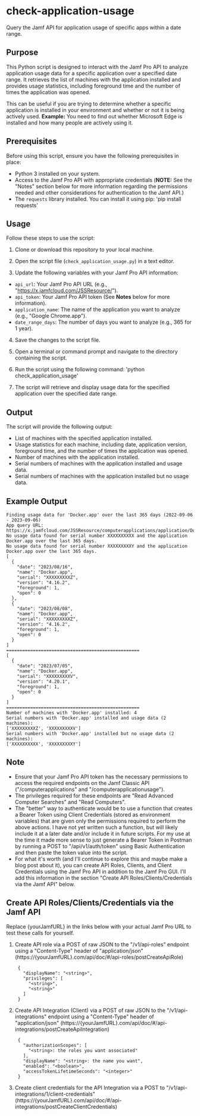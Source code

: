 # check-application-usage
Query the Jamf API for application usage of specific apps within a date range.

## Purpose
This Python script is designed to interact with the Jamf Pro API to analyze application usage data for a specific application over a specified date range. It retrieves the list of machines with the application installed and provides usage statistics, including foreground time and the number of times the application was opened.

This can be useful if you are trying to determine whether a specific application is installed in your environment and whether or not it is being actively used. **Example:** You need to find out whether Microsoft Edge is installed and how many people are actively using it.

## Prerequisites
Before using this script, ensure you have the following prerequisites in place:

- Python 3 installed on your system.
- Access to the Jamf Pro API with appropriate credentials (**NOTE:** See the "Notes" section below for more information regarding the permissions needed and other considerations for authentication to the Jamf API.)
- The `requests` library installed. You can install it using pip: 'pip install requests'

## Usage
Follow these steps to use the script:

1. Clone or download this repository to your local machine.

2. Open the script file (`check_application_usage.py`) in a text editor.

3. Update the following variables with your Jamf Pro API information:

- `api_url`: Your Jamf Pro API URL (e.g., "https://x.jamfcloud.com/JSSResource/").
- `api_token`: Your Jamf Pro API token (See **Notes** below for more information).
- `application_name`: The name of the application you want to analyze (e.g., "Google Chrome.app").
- `date_range_days`: The number of days you want to analyze (e.g., 365 for 1 year).

4. Save the changes to the script file.

5. Open a terminal or command prompt and navigate to the directory containing the script.

6. Run the script using the following command: 'python check_application_usage'

7. The script will retrieve and display usage data for the specified application over the specified date range.

## Output
The script will provide the following output:

- List of machines with the specified application installed.
- Usage statistics for each machine, including date, application version, foreground time, and the number of times the application was opened.
- Number of machines with the application installed.
- Serial numbers of machines with the application installed and usage data.
- Serial numbers of machines with the application installed but no usage data.

## Example Output
```
Finding usage data for 'Docker.app' over the last 365 days (2022-09-06 - 2023-09-06)
App query URL: https://x.jamfcloud.com/JSSResource/computerapplications/application/Docker.app
No usage data found for serial number XXXXXXXXXX and the application Docker.app over the last 365 days.
No usage data found for serial number XXXXXXXXXY and the application Docker.app over the last 365 days.
[
  {
    "date": "2023/08/16",
    "name": "Docker.app",
    "serial": "XXXXXXXXXZ",
    "version": "4.16.2",
    "foreground": 1,
    "open": 0
  },
  {
    "date": "2023/08/08",
    "name": "Docker.app",
    "serial": "XXXXXXXXXZ",
    "version": "4.16.2",
    "foreground": 1,
    "open": 0
  }
]
==================================================
[
  {
    "date": "2023/07/05",
    "name": "Docker.app",
    "serial": "XXXXXXXXXV",
    "version": "4.20.1",
    "foreground": 1,
    "open": 0
  }
]
==================================================
Number of machines with 'Docker.app' installed: 4
Serial numbers with 'Docker.app' installed and usage data (2 machines):
['XXXXXXXXXZ', 'XXXXXXXXXV']
Serial numbers with 'Docker.app' installed but no usage data (2 machines):
['XXXXXXXXXX', 'XXXXXXXXXY']
```

## Note
- Ensure that your Jamf Pro API token has the necessary permissions to access the required endpoints on the Jamf Classic API ("/computerapplications" and "/computerapplicationusage").
- The privileges required for these endpoints are "Read Advanced Computer Searches" and "Read Computers". 
- The "better" way to authenticate would be to use a function that creates a Bearer Token using Client Credentials (stored as environment variables) that are given only the permissions required to perform the above actions. I have not yet written such a function, but will likely include it at a later date and/or include it in future scripts. For my use at the time it made more sense to just generate a Bearer Token in Postman by running a POST to "/api/v1/auth/token" using Basic Authentication and then paste the token value into the script.
- For what it's worth (and I'll continue to explore this and maybe make a blog post about it), you can create API Roles, Clients, and Client Credentials using the Jamf Pro API in addition to the Jamf Pro GUI. I'll add this information in the section "Create API Roles/Clients/Credentials via the Jamf API" below.

## Create API Roles/Clients/Credentials via the Jamf API
Replace {yourJamfURL} in the links below with your actual Jamf Pro URL to test these calls for yourself.

1. Create API role via a POST of raw JSON to the "/v1/api-roles" endpoint using a "Content-Type" header of "application/json" (https://{yourJamfURL}.com/api/doc/#/api-roles/postCreateApiRole)
		
		{
		  "displayName": "<string>",
		  "privileges": [
		    "<string>",
		    "<string>"
		  ]
		}
		
2. Create API Integration (Client) via a POST of raw JSON to the "/v1/api-integrations" endpoint using a "Content-Type" header of "application/json" (https://{yourJamfURL}.com/api/doc/#/api-integrations/postCreateApiIntegration)
		
		{
		  "authorizationScopes": [
		    "<string>: the roles you want associated"
		  ],
		  "displayName": "<string>: the name you want",
		  "enabled": "<boolean>",
		  "accessTokenLifetimeSeconds": "<integer>"
		}
		
3. Create client credentials for the API Integration via a POST to "/v1/api-integrations/1/client-credentials" (https://{yourJamfURL}.com/api/doc/#/api-integrations/postCreateClientCredentials)


